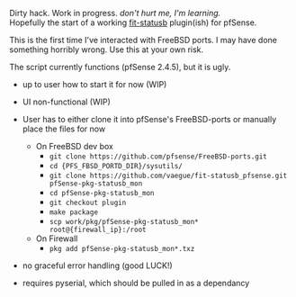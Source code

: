 Dirty hack. Work in progress. _don't hurt me, I'm learning._<br>
Hopefully the start of a working [fit-statusb](https://fit-iot.com/web/product/fit-statusb/) plugin(ish) for pfSense.

This is the first time I've interacted with FreeBSD ports. I may have done something horribly wrong.
Use this at your own risk.

The script currently functions (pfSense 2.4.5), but it is ugly.
- up to user how to start it for now (WIP)
- UI non-functional (WIP)
- User has to either clone it into pfSense's FreeBSD-ports or manually place the files for now
    - On FreeBSD dev box
        - `git clone https://github.com/pfsense/FreeBSD-ports.git`
        - `cd {PFS_FBSD_PORTD_DIR}/sysutils/`
        - `git clone https://github.com/vaegue/fit-statusb_pfsense.git pfSense-pkg-statusb_mon`
        - `cd pfSense-pkg-statusb_mon`
        - `git checkout plugin`
        - `make package`
        - `scp work/pkg/pfSense-pkg-statusb_mon* root@{firewall_ip}:/root`
    - On Firewall
        - `pkg add pfSense-pkg-statusb_mon*.txz`
    
- no graceful error handling (good LUCK!)
- requires pyserial, which should be pulled in as a dependancy